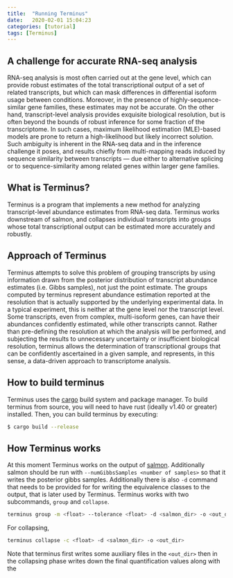 ```yaml
---
title:  "Running Terminus"
date:   2020-02-01 15:04:23
categories: [tutorial]
tags: [Terminus]
---
```


## A challenge for accurate RNA-seq analysis

RNA-seq analysis is most often carried out at the gene level, which can provide robust estimates of the total
transcriptional output of a set of related transcripts, but which can mask differences in differential isoform usage
between conditions.  Moreover, in the presence of highly-sequence-similar gene families, these estimates may not 
be accurate.  On the other hand, transcript-level analysis provides exquisite biological resolution, but is often beyond
the bounds of robust inference for some fraction of the transcriptome.  In such cases, maximum likelihood estimation (MLE)-based models are prone to return a high-likelihood but likely incorrect solution.  Such ambiguity is inherent in the RNA-seq data and in the inference challenge it poses, and results chiefly from multi-mapping reads induced by sequence similarity between transcripts &mdash; due either to alternative splicing or to sequence-similarity among related genes within larger gene families.


## What is Terminus?

Terminus is a program that implements a new method for analyzing transcript-level abundance estimates from RNA-seq data. Terminus works downstream of salmon, and collapses individual transcripts into groups whose total transcriptional output can be estimated more accurately and robustly.

## Approach of Terminus

Terminus attempts to solve this problem of grouping transcripts by using information drawn from the posterior distribution of transcript abundance estimates (i.e. Gibbs samples), not just the point estimate. The groups computed by terminus represent abundance estimation reported at the resolution that is actually supported by the underlying experimental data. In a typical experiment, this is neither at the gene level nor the transcript level. Some transcripts, even from complex, multi-isoform genes, can have their abundances confidently estimated, while other transcripts cannot. Rather than pre-defining the resolution at which the analysis will be performed, and subjecting the results to unnecessary uncertainty or insufficient biological resolution, terminus allows the determination of transcriptional groups that can be confidently ascertained in a given sample, and represents, in this sense, a data-driven approach to transcriptome analysis.

## How to build terminus

Terminus uses the [cargo](https://github.com/rust-lang/cargo) build system and package manager. To build terminus from source, you will need to have rust (ideally v1.40 or greater) installed. Then, you can build terminus by executing:
```bash
$ cargo build --release
```

## How Terminus works
At this moment Terminus works on the output of [salmon](https://github.com/COMBINE-lab/salmon). Additionally 
salmon should be run with `--numGibbsSamples <number of samples>` so that it writes the posterior gibbs samples. Additionally there is also `-d` command that needs to be provided for for writing the equivalence classes to the output, that is later used by Terminus. Terminus
works with two subcommands, `group` and `collapse`.
```bash
terminus group -m <float> --tolerance <float> -d <salmon_dir> -o <out_dir>
```
For collapsing,

```bash
terminus collapse -c <float> -d <salmon_dir> -o <out_dir>
```

Note that terminus first writes some auxiliary files in the `<out_dir>` then in the collapsing phase writes down the final
quantification values along with the
